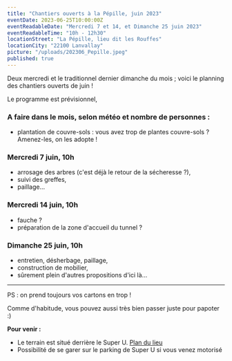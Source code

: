 ```yaml
---
title: "Chantiers ouverts à la Pépille, juin 2023"
eventDate: 2023-06-25T10:00:00Z
eventReadableDate: "Mercredi 7 et 14, et Dimanche 25 juin 2023"
eventReadableTime: "10h - 12h30"
locationStreet: "La Pépille, lieu dit les Rouffes"
locationCity: "22100 Lanvallay"
picture: "/uploads/202306_Pepille.jpeg"
published: true
---
```


Deux mercredi et le traditionnel dernier dimanche du mois ; voici le planning des chantiers ouverts de juin !

Le programme est prévisionnel,

### A faire dans le mois, selon météo et nombre de personnes :
- plantation de couvre-sols : vous avez trop de plantes couvre-sols ? Amenez-les, on les adopte !

### Mercredi 7 juin, 10h

- arrosage des arbres (c'est déjà le retour de la sécheresse ?),
- suivi des greffes,
- paillage...

### Mercredi 14 juin, 10h

- fauche ?
- préparation de la zone d'accueil du tunnel ?

### Dimanche 25 juin, 10h

- entretien, désherbage, paillage,
- construction de mobilier,
- sûrement plein d'autres propositions d'ici là...


<!--more-->
___

PS : on prend toujours vos cartons en trop !

Comme d'habitude, vous pouvez aussi très bien passer juste pour papoter :)

**Pour venir :**

- Le terrain est situé derrière le Super U. [Plan du lieu](https://www.openstreetmap.org/#map=17/48.44885/-2.01522&layers=N)
- Possibilité de se garer sur le parking de Super U si vous venez motorisé
<!--more-->


